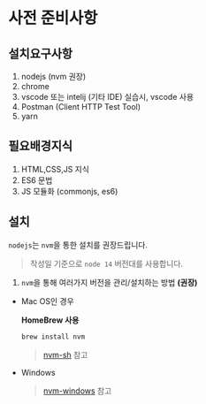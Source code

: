 # 사전 준비사항

## 설치요구사항

1. nodejs (nvm 권장)
2. chrome
3. vscode 또는 intelij (기타 IDE) 실습시, vscode 사용
4. Postman (Client HTTP Test Tool)
5. yarn

## 필요배경지식

1. HTML,CSS,JS 지식
2. ES6 문법
3. JS 모듈화 (commonjs, es6)

## 설치

`nodejs`는 `nvm`을 통한 설치를 권장드립니다.

> 작성일 기준으로 `node 14` 버전대를 사용합니다.

1. `nvm`을 통해 여러가지 버전을 관리/설치하는 방법 **(권장)**

- Mac OS인 경우

  **HomeBrew 사용**

  ```bash
  brew install nvm
  ```

  > [nvm-sh](https://github.com/nvm-sh/nvm) 참고

- Windows

  > [nvm-windows](https://github.com/coreybutler/nvm-windows) 참고
